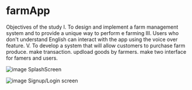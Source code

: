 # farmApp
Objectives of the study 
I.	To design and implement a farm management system and to provide a unique way to perform e farming
III.	Users who don't understand English can interact with the app using the voice over feature.
V.	To develop a system that will allow customers to purchase farm produce.
make transaction.
updload goods by farmers.
make two interface for famers and users.

![image](https://user-images.githubusercontent.com/38568532/208858879-76ee5534-90ba-4551-92c8-d2c7928261ec.png)
SplashScreen

![image](https://user-images.githubusercontent.com/38568532/208859095-5811a304-ab07-4da7-8beb-e1c8c4732385.png)
Signup/Login screen

